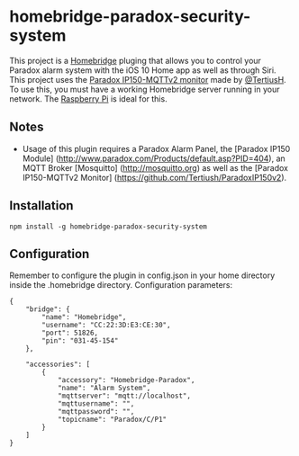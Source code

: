 # homebridge-paradox-security-system

This project is a [Homebridge](https://github.com/nfarina/homebridge) pluging that allows you to control your Paradox alarm system with the iOS 10 Home app as well as through Siri. This project uses the [Paradox IP150-MQTTv2 monitor](https://github.com/Tertiush/ParadoxIP150v2) made by [@TertiusH](https://github.com/Tertiush). To use this, you must have a working Homebridge server running in your network. The [Raspberry Pi](https://github.com/nfarina/homebridge/wiki/Running-HomeBridge-on-a-Raspberry-Pi) is ideal for this.


## Notes
- Usage of this plugin requires a Paradox Alarm Panel, the [Paradox IP150 Module] (http://www.paradox.com/Products/default.asp?PID=404), an MQTT Broker [Mosquitto] (http://mosquitto.org) as well as the [Paradox IP150-MQTTv2 Monitor] (https://github.com/Tertiush/ParadoxIP150v2).

## Installation

    npm install -g homebridge-paradox-security-system

## Configuration
Remember to configure the plugin in config.json in your home directory inside the .homebridge directory. Configuration parameters:

    {
        "bridge": {
            "name": "Homebridge",
            "username": "CC:22:3D:E3:CE:30",
            "port": 51826,
            "pin": "031-45-154"
        },

        "accessories": [
            {
                "accessory": "Homebridge-Paradox",
                "name": "Alarm System",
                "mqttserver": "mqtt://localhost",
                "mqttusername": "",
                "mqttpassword": "",
                "topicname": "Paradox/C/P1"
            }
        ]
    }

